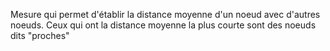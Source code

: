 Mesure qui permet d'établir la distance moyenne d'un noeud avec d'autres noeuds. Ceux qui ont la distance moyenne la plus courte sont des noeuds dits "proches"